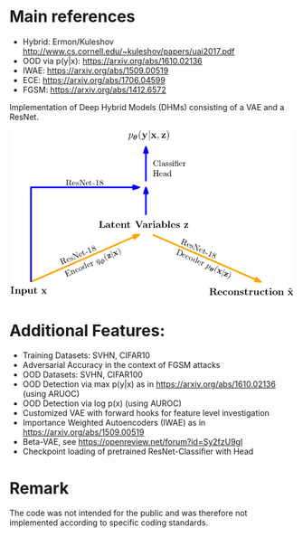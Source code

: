 # Main references
* Hybrid: Ermon/Kuleshov http://www.cs.cornell.edu/~kuleshov/papers/uai2017.pdf 
* OOD via p(y|x): https://arxiv.org/abs/1610.02136
* IWAE: https://arxiv.org/abs/1509.00519
* ECE: https://arxiv.org/abs/1706.04599
* FGSM: https://arxiv.org/abs/1412.6572

Implementation of Deep Hybrid Models (DHMs) consisting of a VAE and a ResNet. 

![](hdgm_architecture.png)
# Additional Features: 
* Training Datasets: SVHN, CIFAR10
* Adversarial Accuracy in the context of FGSM attacks
* OOD Datasets: SVHN, CIFAR100
* OOD Detection via max p(y|x) as in https://arxiv.org/abs/1610.02136 (using ARUOC)
* OOD Detection via log p(x) (using AUROC)
* Customized VAE with forward hooks for feature level investigation
* Importance Weighted Autoencoders (IWAE) as in https://arxiv.org/abs/1509.00519
* Beta-VAE, see https://openreview.net/forum?id=Sy2fzU9gl
* Checkpoint loading of pretrained ResNet-Classifier with Head 
# Remark
The code was not intended for the public and was therefore not implemented according to specific coding standards.


